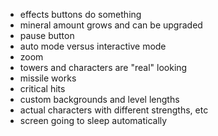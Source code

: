 -   effects buttons do something
-   mineral amount grows and can be upgraded
-   pause button
-   auto mode versus interactive mode
-   zoom
-   towers and characters are "real" looking
-   missile works
-   critical hits
-   custom backgrounds and level lengths
-   actual characters with different strengths, etc
-   screen going to sleep automatically
